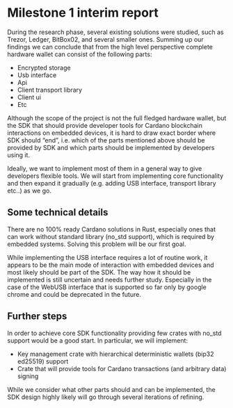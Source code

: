 # Milestone 1 interim report

During the research phase, several existing solutions were studied, such as Trezor, Ledger, BitBox02, and several smaller ones.
Summing up our findings we can conclude that from the high level perspective complete hardware wallet can consist of the following parts:
* Encrypted storage
* Usb interface
* Api
* Client transport library
* Client ui
* Etc

Although the scope of the project is not the full fledged hardware wallet, but the SDK that should provide developer tools for Cardano blockchain interactions on embedded devices, it is hard to draw exact border where SDK should “end”, i.e.
which of the parts mentioned above should be provided by SDK and which parts should be implemented by developers using it.

Ideally, we want to implement most of them in a general way to give developers flexible tools. We will start from implementing core functionality and then expand it gradually (e.g. adding USB interface, transport library etc..) as we go.

## Some technical details

There are no 100% ready Cardano solutions in Rust, especially ones that can work without standard library (no_std support), which is required by embedded systems. Solving this problem will be our first goal.

While implementing the USB interface requires a lot of routine work, it appears to be the main mode of interaction with embedded devices and most likely should be part of the SDK.
The way how it should be implemented is still uncertain and needs further study. Especially in the case of the WebUSB interface that is supported so far only by google chrome and could be deprecated in the future.


## Further steps

In order to achieve core SDK functionality providing few crates with no_std support would be a good start.
In particular, we will implement:
* Key management crate with hierarchical deterministic wallets (bip32 ed25519) support 
* Crate that will provide tools for Cardano transactions (and arbitrary data) signing

While we consider what other parts should and can be implemented, the SDK design highly likely will go through several iterations of refining.
